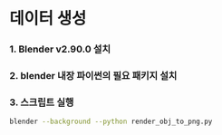 # 데이터 생성

### 1. Blender v2.90.0 설치

### 2. blender 내장 파이썬의 필요 패키지 설치

### 3. 스크립트 실행

```sh
blender --background --python render_obj_to_png.py
```
